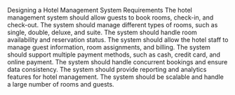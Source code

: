 Designing a Hotel Management System
Requirements
The hotel management system should allow guests to book rooms, check-in, and check-out.
The system should manage different types of rooms, such as single, double, deluxe, and suite.
The system should handle room availability and reservation status.
The system should allow the hotel staff to manage guest information, room assignments, and billing.
The system should support multiple payment methods, such as cash, credit card, and online payment.
The system should handle concurrent bookings and ensure data consistency.
The system should provide reporting and analytics features for hotel management.
The system should be scalable and handle a large number of rooms and guests.